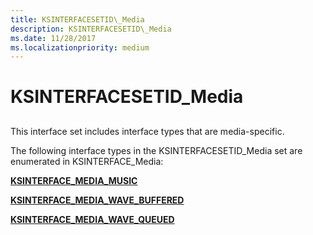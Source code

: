 ```yaml
---
title: KSINTERFACESETID\_Media
description: KSINTERFACESETID\_Media
ms.date: 11/28/2017
ms.localizationpriority: medium
---
```


# KSINTERFACESETID\_Media


## <span id="ddk_ksinterfacesetid_media_ks"></span><span id="DDK_KSINTERFACESETID_MEDIA_KS"></span>


This interface set includes interface types that are media-specific.

The following interface types in the KSINTERFACESETID\_Media set are enumerated in KSINTERFACE\_Media:

[**KSINTERFACE\_MEDIA\_MUSIC**](ksinterface-media-music.md)

[**KSINTERFACE\_MEDIA\_WAVE\_BUFFERED**](ksinterface-media-wave-buffered.md)

[**KSINTERFACE\_MEDIA\_WAVE\_QUEUED**](ksinterface-media-wave-queued.md)

 

 






